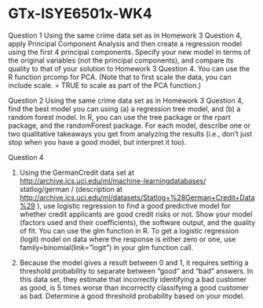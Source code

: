 # GTx-ISYE6501x-WK4

Question 1
Using the same crime data set as in Homework 3 Question 4, apply Principal Component Analysis and then create a regression model using the first 4 principal components. Specify your new model in terms of the original variables (not the principal components), and compare its quality to that of your solution to Homework 3 Question 4. You can use the R function prcomp for PCA. (Note that to first scale the data, you can include scale. = TRUE to scale as part of the PCA function.)

Question 2
Using the same crime data set as in Homework 3 Question 4, find the best model you can using (a) a regression tree model, and (b) a random forest model. In R, you can use the tree package or the rpart package, and the randomForest package. For each model, describe one or two qualitative takeaways you get from analyzing the results (i.e., don’t just stop when you have a good model, but interpret it too).

Question 4
1. Using the GermanCredit data set at http://archive.ics.uci.edu/ml/machine-learningdatabases/
statlog/german / (description at
http://archive.ics.uci.edu/ml/datasets/Statlog+%28German+Credit+Data%29 ), use logistic
regression to find a good predictive model for whether credit applicants are good credit risks or
not. Show your model (factors used and their coefficients), the software output, and the quality
of fit. You can use the glm function in R. To get a logistic regression (logit) model on data where
the response is either zero or one, use family=binomial(link=”logit”) in your glm function call.

2. Because the model gives a result between 0 and 1, it requires setting a threshold probability to
separate between “good” and “bad” answers. In this data set, they estimate that incorrectly
identifying a bad customer as good, is 5 times worse than incorrectly classifying a good
customer as bad. Determine a good threshold probability based on your model.
